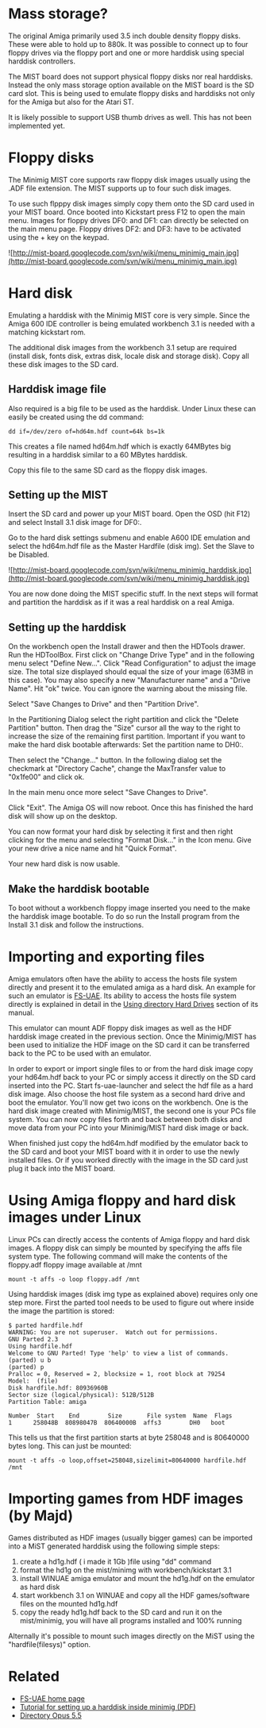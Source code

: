 # Mass storage? #

The original Amiga primarily used 3.5 inch double density floppy disks. These were able to hold up to 880k. It was possible to connect up to four floppy drives via the floppy port and one or more harddisk using special harddisk controllers.

The MIST board does not support physical floppy disks nor real harddisks. Instead the only mass storage option available on the MIST board is the SD card slot. This is being used to emulate floppy disks and harddisks not only for the Amiga but also for the Atari ST.

It is likely possible to support USB thumb drives as well. This has not been implemented yet.

# Floppy disks #

The Minimig MIST core supports raw floppy disk images usually using the .ADF file extension. The MIST supports up to four such disk images.

To use such flpppy disk images simply copy them onto the SD card used in your MIST board. Once booted into Kickstart press F12 to open the main menu. Images for floppy drives DF0: and DF1: can directly be selected on the main menu page. Floppy drives DF2: and DF3: have to be activated using the + key on the keypad.

![http://mist-board.googlecode.com/svn/wiki/menu_minimig_main.jpg](http://mist-board.googlecode.com/svn/wiki/menu_minimig_main.jpg)

# Hard disk #

Emulating a harddisk with the Minimig MIST core is very simple. Since the Amiga 600 IDE controller is being emulated workbench 3.1 is needed with a matching kickstart rom.

The additional disk images from the workbench 3.1 setup are required (install disk, fonts disk, extras disk, locale disk and storage disk). Copy all these disk images to the SD card.

## Harddisk image file ##

Also required is a big file to be used as the harddisk. Under Linux these can easily be created using the dd command:

```
dd if=/dev/zero of=hd64m.hdf count=64k bs=1k
```

This creates a file named hd64m.hdf which is exactly 64MBytes big resulting in a harddisk similar to a 60 MBytes harddisk.

Copy this file to the same SD card as the floppy disk images.

## Setting up the MIST ##

Insert the SD card and power up your MIST board. Open the OSD (hit F12) and select Install 3.1 disk image for DF0:.

Go to the hard disk settings submenu and enable A600 IDE emulation and select the hd64m.hdf file as the Master Hardfile (disk img). Set the Slave to be Disabled.

![http://mist-board.googlecode.com/svn/wiki/menu_minimig_harddisk.jpg](http://mist-board.googlecode.com/svn/wiki/menu_minimig_harddisk.jpg)

You are now done doing the MIST specific stuff. In the next steps will format and partition the harddisk as if it was a real harddisk on a real Amiga.

## Setting up the harddisk ##

On the workbench open the Install drawer and then the HDTools drawer. Run the HDToolBox. First click on "Change Drive Type" and in the following menu select "Define New...". Click "Read Configuration" to adjust the image size. The total size displayed should equal the size of your image (63MB in this case). You may also specify a new "Manufacturer name" and a "Drive Name". Hit "ok" twice. You can ignore the warning about the missing file.

Select "Save Changes to Drive" and then "Partition Drive".

In the Partitioning Dialog select the right partition and click the "Delete Partition" button. Then drag the "Size" cursor all the way to the right to increase the size of the remaining first partition. Important if you want to make the hard disk bootable afterwards: Set the partition name to DH0:.

Then select the "Change..." button. In the following dialog set the checkmark at "Directory Cache", change the MaxTransfer value to "0x1fe00" and click ok.

In the main menu once more select "Save Changes to Drive".

Click "Exit". The Amiga OS will now reboot. Once this has finished the hard disk will show up on the desktop.

You can now format your hard disk by selecting it first and then right clicking for the menu and selecting "Format Disk..." in the Icon menu. Give your new drive a nice name and hit "Quick Format".

Your new hard disk is now usable.

## Make the harddisk bootable ##

To boot without a workbench floppy image inserted you need to the make the harddisk image bootable. To do so run the Install program from the Install 3.1 disk and follow the instructions.

# Importing and exporting files #

Amiga emulators often have the ability to access the hosts file system directly and present it to the emulated amiga as a hard disk. An example for such an emulator is [FS-UAE](http://fs-uae.net/). Its ability to access the hosts file system directly is explained in detail in the [Using directory Hard Drives](http://fs-uae.net/using-hard-drives) section of its manual.

This emulator can mount ADF floppy disk images as well as the HDF harddisk image created in the previous section. Once the Minimig/MIST has been used to initialize the HDF image on the SD card it can be transferred back to the PC to be used with an emulator.

In order to export or import single files to or from the hard disk image copy your hd64m.hdf back to your PC or simply access it directly on the SD card inserted into the PC. Start fs-uae-launcher and select the hdf file as a hard disk image. Also choose the host file system as a second hard drive and boot the emulator. You'll now get two icons on the workbench. One is the hard disk image created with Minimig/MIST, the second one is your PCs file system. You can now copy files forth and back between both disks and move data from your PC into your Minimig/MIST hard disk image or back.

When finished just copy the hd64m.hdf modified by the emulator back to the SD card and boot your MIST board with it in order to use the newly installed files. Or if you worked directly with the image in the SD card just plug it back into the MIST board.

# Using Amiga floppy and hard disk images under Linux #

Linux PCs can directly access the contents of Amiga floppy and hard disk images. A floppy disk can simply be mounted by specifying the affs file system type. The following command will make the contents of the floppy.adf floppy image available at /mnt

```
mount -t affs -o loop floppy.adf /mnt
```

Using harddisk images (disk img type as explained above) requires only one step more. First the parted tool needs to be used to figure out where inside the image the partition is stored:

```
$ parted hardfile.hdf
WARNING: You are not superuser.  Watch out for permissions.
GNU Parted 2.3
Using hardfile.hdf
Welcome to GNU Parted! Type 'help' to view a list of commands.
(parted) u b                                                             
(parted) p                                                               
Pralloc = 0, Reserved = 2, blocksize = 1, root block at 79254
Model:  (file)
Disk hardfile.hdf: 80936960B
Sector size (logical/physical): 512B/512B
Partition Table: amiga

Number  Start    End        Size       File system  Name  Flags
1      258048B  80898047B  80640000B  affs3        DH0   boot
```

This tells us that the first partition starts at byte 258048 and is 80640000 bytes long. This can just be mounted:

```
mount -t affs -o loop,offset=258048,sizelimit=80640000 hardfile.hdf /mnt
```

# Importing games from HDF images (by Majd) #

Games distributed as HDF images (usually bigger games) can be imported into a MiST generated harddisk using the following simple steps:

  1. create a hd1g.hdf ( i made it 1Gb )file using "dd" command
  1. format the hd1g on the mist/minimg with workbench/kickstart 3.1
  1. install WINUAE amiga emulator and mount the hd1g.hdf on the emulator as hard disk
  1. start workbench 3.1 on WINUAE and copy all the HDF games/software files on the mounted hd1g.hdf
  1. copy the ready hd1g.hdf back to the SD card and run it on the mist/minimig, you will have all programs installed and 100% running

Alternally it's possible to mount such images directly on the MiST using the "hardfile(filesys)" option.

# Related #

  * [FS-UAE home page](http://fs-uae.net/)
  * [Tutorial for setting up a harddisk inside minimig (PDF)](http://amiga.amedia-computer.com/document/Minimig/HDF_Creation_Minimig_English.pdf)
  * [Directory Opus 5.5](http://www.amigafuture.de/downloads.php?view=detail&df_id=3614&sid=acf7382d5067cbdab656dd08a8418de6)